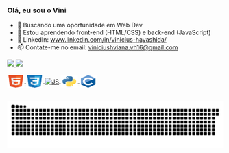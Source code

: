 ### Olá, eu sou o Vini

- 🔭 Buscando uma oportunidade em Web Dev
- 🌱 Estou aprendendo front-end (HTML/CSS) e back-end (JavaScript)
- 👯 LinkedIn: www.linkedin.com/in/vinicius-hayashida/
- 📫 Contate-me no email: viniciushviana.vh16@gmail.com

 <div>
  <a href="https://github.com/ViniHayashida">
  <img height="120em" src="https://github-readme-stats.vercel.app/api?username=vinihayashida&show_icons=true&theme=tokyonight&include_all_commits=true&count_private=true"/>
  <img height="120em" src="https://github-readme-stats.vercel.app/api/top-langs/?username=vinihayashida&layout=compact&langs_count=7&theme=tokyonight"/>
</div>
<div style="display: inline_block"><br>
  <img align="center" alt="HTML" height="30" width="40" src="https://raw.githubusercontent.com/devicons/devicon/master/icons/html5/html5-original.svg">
  <img align="center" alt="CSS" height="30" width="40" src="https://raw.githubusercontent.com/devicons/devicon/master/icons/css3/css3-original.svg">
  <img align="center" alt="JS" height="30" width="40" src="https://cdn.jsdelivr.net/gh/devicons/devicon/icons/javascript/javascript-plain.svg">        
  <img align="center" alt="Python" height="30" width="40" src="https://raw.githubusercontent.com/devicons/devicon/master/icons/python/python-original.svg">
  <img align="center" alt="C" height="30" width="40" src="https://raw.githubusercontent.com/devicons/devicon/master/icons/c/c-original.svg">
</div>
  
   ##
  
 <div> 
 
  ![Snake animation](https://github.com/vinihayashida/vinihayashida/blob/output/github-contribution-grid-snake.svg)
 
</div>
